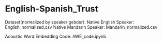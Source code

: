 # English-Spanish_Trust

Dataset(normalized by speaker gebder):
Native English Speaker: English_normalized.csv
Native Mandarin Speaker: Mandarin_normalized.csv

Acoustic Word Embedding Code:
AWE_code.ipynb

